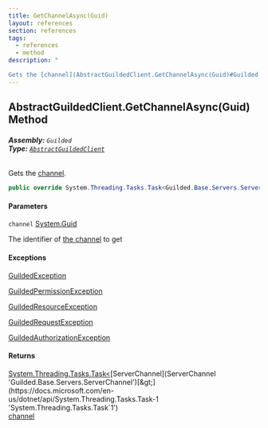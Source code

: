 ```yaml
---
title: GetChannelAsync(Guid)
layout: references
section: references
tags:
  - references
  - method
description: "

Gets the [channel](AbstractGuildedClient.GetChannelAsync(Guid)#Guilded.AbstractGuildedClient.GetChannelAsync(Guid).channel 'Guilded.AbstractGuildedClient.GetChannelAsync(Guid).channel')."
---
```


## AbstractGuildedClient.GetChannelAsync(Guid) Method
###### **Assembly:** `Guilded`<br/>**Type:** [`AbstractGuildedClient`](AbstractGuildedClient 'Guilded.AbstractGuildedClient')

Gets the [channel](AbstractGuildedClient.GetChannelAsync(Guid)#Guilded.AbstractGuildedClient.GetChannelAsync(Guid).channel 'Guilded.AbstractGuildedClient.GetChannelAsync(Guid).channel').

```csharp
public override System.Threading.Tasks.Task<Guilded.Base.Servers.ServerChannel> GetChannelAsync(Guid channel);
```
#### Parameters

<a name='Guilded.AbstractGuildedClient.GetChannelAsync(Guid).channel'></a>

`channel` [System.Guid](https://docs.microsoft.com/en-us/dotnet/api/System.Guid 'System.Guid')

The identifier of [the channel](ServerChannel 'Guilded.Base.Servers.ServerChannel') to get

#### Exceptions

[GuildedException](GuildedException 'Guilded.Base.GuildedException')

[GuildedPermissionException](GuildedPermissionException 'Guilded.Base.GuildedPermissionException')

[GuildedResourceException](GuildedResourceException 'Guilded.Base.GuildedResourceException')

[GuildedRequestException](GuildedRequestException 'Guilded.Base.GuildedRequestException')

[GuildedAuthorizationException](GuildedAuthorizationException 'Guilded.Base.GuildedAuthorizationException')

#### Returns
[System.Threading.Tasks.Task&lt;](https://docs.microsoft.com/en-us/dotnet/api/System.Threading.Tasks.Task-1 'System.Threading.Tasks.Task`1')[ServerChannel](ServerChannel 'Guilded.Base.Servers.ServerChannel')[&gt;](https://docs.microsoft.com/en-us/dotnet/api/System.Threading.Tasks.Task-1 'System.Threading.Tasks.Task`1')  
[channel](AbstractGuildedClient.GetChannelAsync(Guid)#Guilded.AbstractGuildedClient.GetChannelAsync(Guid).channel 'Guilded.AbstractGuildedClient.GetChannelAsync(Guid).channel')